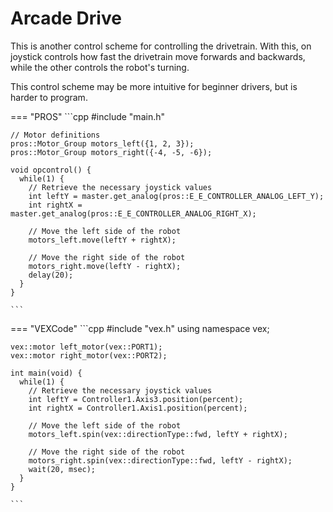 # Arcade Drive

This is another control scheme for controlling the drivetrain. With this, on joystick controls how fast the drivetrain move forwards and backwards, while the other controls the robot's turning.

This control scheme may be more intuitive for beginner drivers, but is harder to program.

<!-- prettier-ignore-start -->
=== "PROS"
    ```cpp
    #include "main.h"

    // Motor definitions
    pros::Motor_Group motors_left({1, 2, 3});
    pros::Motor_Group motors_right({-4, -5, -6});

    void opcontrol() {
      while(1) {
        // Retrieve the necessary joystick values
        int leftY = master.get_analog(pros::E_E_CONTROLLER_ANALOG_LEFT_Y);
        int rightX = master.get_analog(pros::E_E_CONTROLLER_ANALOG_RIGHT_X);

        // Move the left side of the robot
        motors_left.move(leftY + rightX);

        // Move the right side of the robot
        motors_right.move(leftY - rightX);
        delay(20);
      }
    }

    ```
=== "VEXCode"
    ```cpp
    #include "vex.h"
    using namespace vex;

    vex::motor left_motor(vex::PORT1);
    vex::motor right_motor(vex::PORT2);

    int main(void) {
      while(1) {
        // Retrieve the necessary joystick values
        int leftY = Controller1.Axis3.position(percent);
        int rightX = Controller1.Axis1.position(percent);
        
        // Move the left side of the robot
        motors_left.spin(vex::directionType::fwd, leftY + rightX);
        
        // Move the right side of the robot 
        motors_right.spin(vex::directionType::fwd, leftY - rightX);
        wait(20, msec);
      }
    }

    ```
<!-- prettier-ignore-end -->
